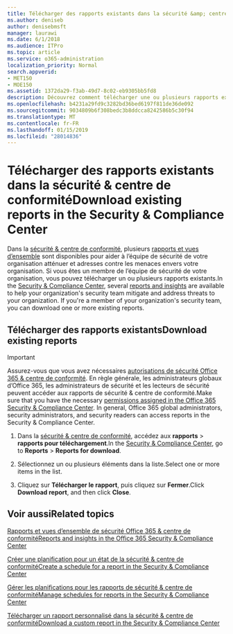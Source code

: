 ```yaml
---
title: Télécharger des rapports existants dans la sécurité &amp; centre de conformité
ms.author: deniseb
author: denisebmsft
manager: laurawi
ms.date: 6/1/2018
ms.audience: ITPro
ms.topic: article
ms.service: o365-administration
localization_priority: Normal
search.appverid:
- MET150
- MOE150
ms.assetid: 1372da29-f3ab-49d7-8c02-eb9305bb5fd8
description: Découvrez comment télécharger une ou plusieurs rapports existants dans la sécurité &amp; centre de conformité.
ms.openlocfilehash: b4231a29fd9c3282bd36bed6197f811de36de092
ms.sourcegitcommit: 9034809b6f308bedc3b8ddcca8242586b5c30f94
ms.translationtype: MT
ms.contentlocale: fr-FR
ms.lasthandoff: 01/15/2019
ms.locfileid: "28014836"
---
```

# <a name="download-existing-reports-in-the-security-amp-compliance-center"></a><span data-ttu-id="62a99-103">Télécharger des rapports existants dans la sécurité &amp; centre de conformité</span><span class="sxs-lookup"><span data-stu-id="62a99-103">Download existing reports in the Security &amp; Compliance Center</span></span>

<span data-ttu-id="62a99-p101">Dans la [sécurité &amp; centre de conformité](https://protection.office.com), plusieurs [rapports et vues d’ensemble](reports-and-insights-in-security-and-compliance.md) sont disponibles pour aider à l’équipe de sécurité de votre organisation atténuer et adresses contre les menaces envers votre organisation. Si vous êtes un membre de l’équipe de sécurité de votre organisation, vous pouvez télécharger un ou plusieurs rapports existants.</span><span class="sxs-lookup"><span data-stu-id="62a99-p101">In the [Security &amp; Compliance Center](https://protection.office.com), several [reports and insights](reports-and-insights-in-security-and-compliance.md) are available to help your organization's security team mitigate and address threats to your organization. If you're a member of your organization's security team, you can download one or more existing reports.</span></span> 
  
## <a name="download-existing-reports"></a><span data-ttu-id="62a99-106">Télécharger des rapports existants</span><span class="sxs-lookup"><span data-stu-id="62a99-106">Download existing reports</span></span>

> [!IMPORTANT]
> <span data-ttu-id="62a99-p102">Assurez-vous que vous avez nécessaires [autorisations de sécurité Office 365 &amp; centre de conformité](permissions-in-the-security-and-compliance-center.md). En règle générale, les administrateurs globaux d’Office 365, les administrateurs de sécurité et les lecteurs de sécurité peuvent accéder aux rapports de sécurité &amp; centre de conformité.</span><span class="sxs-lookup"><span data-stu-id="62a99-p102">Make sure that you have the necessary [permissions assigned in the Office 365 Security &amp; Compliance Center](permissions-in-the-security-and-compliance-center.md). In general, Office 365 global administrators, security administrators, and security readers can access reports in the Security &amp; Compliance Center.</span></span> 
  
1. <span data-ttu-id="62a99-109">Dans la [sécurité &amp; centre de conformité](https://protection.office.com), accédez aux **rapports** \> **rapports pour téléchargement**.</span><span class="sxs-lookup"><span data-stu-id="62a99-109">In the [Security &amp; Compliance Center](https://protection.office.com), go to **Reports** \> **Reports for download**.</span></span>
    
2. <span data-ttu-id="62a99-110">Sélectionnez un ou plusieurs éléments dans la liste.</span><span class="sxs-lookup"><span data-stu-id="62a99-110">Select one or more items in the list.</span></span>
    
3. <span data-ttu-id="62a99-111">Cliquez sur **Télécharger le rapport**, puis cliquez sur **Fermer**.</span><span class="sxs-lookup"><span data-stu-id="62a99-111">Click **Download report**, and then click **Close**.</span></span>
    
## <a name="related-topics"></a><span data-ttu-id="62a99-112">Voir aussi</span><span class="sxs-lookup"><span data-stu-id="62a99-112">Related topics</span></span>

[<span data-ttu-id="62a99-113">Rapports et vues d’ensemble de sécurité Office 365 &amp; centre de conformité</span><span class="sxs-lookup"><span data-stu-id="62a99-113">Reports and insights in the Office 365 Security &amp; Compliance Center</span></span>](reports-and-insights-in-security-and-compliance.md)
  
[<span data-ttu-id="62a99-114">Créer une planification pour un état de la sécurité &amp; centre de conformité</span><span class="sxs-lookup"><span data-stu-id="62a99-114">Create a schedule for a report in the Security &amp; Compliance Center</span></span>](create-a-schedule-for-a-report.md)
  
[<span data-ttu-id="62a99-115">Gérer les planifications pour les rapports de sécurité &amp; centre de conformité</span><span class="sxs-lookup"><span data-stu-id="62a99-115">Manage schedules for reports in the Security &amp; Compliance Center</span></span>](manage-schedules-for-multiple-reports.md)
  
[<span data-ttu-id="62a99-116">Télécharger un rapport personnalisé dans la sécurité &amp; centre de conformité</span><span class="sxs-lookup"><span data-stu-id="62a99-116">Download a custom report in the Security &amp; Compliance Center</span></span>](set-up-and-download-a-custom-report.md)
  


